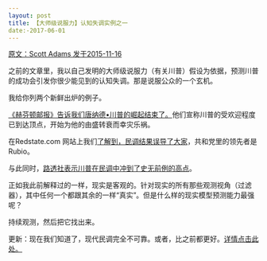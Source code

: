 ```yaml
---
layout: post
title: 【大师级说服力】认知失调实例之一
date:-2017-06-01 
---
```


 [原文：Scott Adams     发于2015-11-16][1]

之前的文章里，我以自己发明的大师级说服力（有关川普）假设为依据，预测川普的成功会引发你很少能见到的认知失调。那是说服公众的一个玄机。

我给你列两个新鲜出炉的例子。

[《赫芬顿邮报》告诉我们唐纳德•川普的崛起结束了。][2]他们宣称川普的受欢迎程度已到达顶点，开始为他的由盛转衰而幸灾乐祸。

在Redstate.com 网站上我们[了解到，民调结果误导了大家][3]，共和党里的领先者是Rubio。

与此同时，[路透社表示川普在民调中冲到了史无前例的高点][4]。

正如我此前解释过的一样，现实是客观的。针对现实的所有那些观测视角（过滤器），其中任何一个都跟其余的一样“真实”。但是什么样的现实模型预测能力最强呢？

持续观测，然后把它找出来。

更新：现在我们知道了，现代民调完全不可靠。或者，比之前都更好。[详情点击此处。][5]

[1]: http://blog.dilbert.com/post/133345316891/cognitive-dissonance-update-1

[2]: http://www.huffingtonpost.com/entry/donald-trump-polls-declining-ego-expanding_us_5646405ce4b045bf3def031c

[3]: http://www.redstate.com/2015/11/16/marco-rubio-new-de-facto-gop-frontrunner/

[4]: http://www.reuters.com/article/us-usa-election-trump-idUSMTZSAPEBBDRVZSGQ20151113#qy6PthAZOroqqAah.97

[5]: http://www.businessinsider.com/nate-silver-polling-crisis-2015-11






